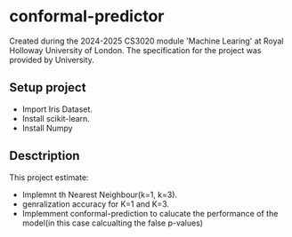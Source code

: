 # conformal-predictor
Created during the 2024-2025 CS3020 module 'Machine Learing' at Royal Holloway University of London. The specification for the project was provided by University.

## Setup project
- Import Iris Dataset.
- Install scikit-learn.
- Install Numpy

## Desctription
This project estimate:
- Implemnt th Nearest Neighbour(k=1, k=3).
- genralization accuracy for K=1 and K=3.
- Implemment conformal-prediction to calucate the performance of the model(in this case calcualting the false p-values)

